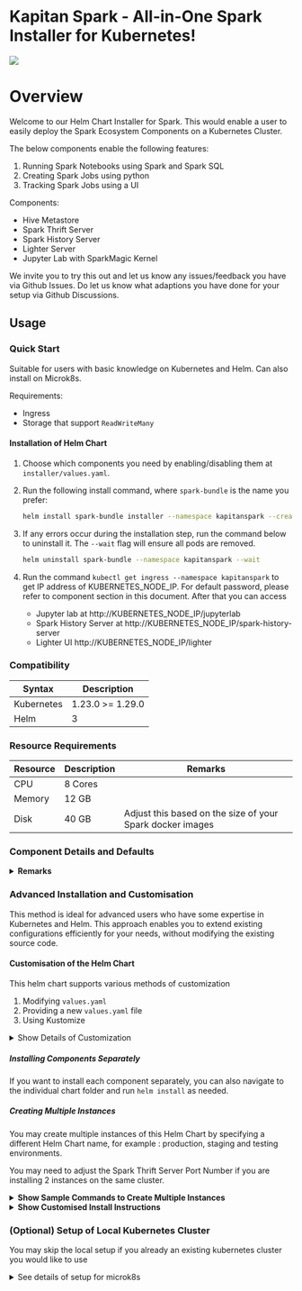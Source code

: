 # Kapitan Spark - All-in-One Spark Installer for Kubernetes!

<img src="img/logo.png">


# Overview 
Welcome to our Helm Chart Installer for Spark. This would enable a user to easily deploy the Spark Ecosystem Components on a Kubernetes Cluster.


The below components enable the following features:
1. Running Spark Notebooks using Spark and Spark SQL
2. Creating Spark Jobs using python
3. Tracking Spark Jobs using a UI


Components:
- Hive Metastore
- Spark Thrift Server
- Spark History Server
- Lighter Server
- Jupyter Lab with SparkMagic Kernel



We invite you to try this out and let us know any issues/feedback you have via Github Issues. Do let us know what adaptions you have done for your setup via Github Discussions.










## Usage

### Quick Start
Suitable for users with basic knowledge on Kubernetes and Helm. Can also install on Microk8s.

Requirements:
- Ingress
- Storage that support `ReadWriteMany`

<!-- <details><summary><b>Show instructions</b></summary> -->




#### Installation of Helm Chart
1. Choose which components you need by enabling/disabling them at `installer/values.yaml`.

1. Run the following install command, where `spark-bundle` is the name you prefer:

    ```sh
    helm install spark-bundle installer --namespace kapitanspark --create-namespace
    ```
1. If any errors occur during the installation step, run the command below to uninstall it. The `--wait` flag will ensure all pods are removed.
   ```sh
   helm uninstall spark-bundle --namespace kapitanspark --wait
   ```
1. Run the command `kubectl get ingress --namespace kapitanspark` to get IP address of KUBERNETES_NODE_IP. For default password, please refer to component section in this document. After that you can access 
    - Jupyter lab at http://KUBERNETES_NODE_IP/jupyterlab 
    - Spark History Server at http://KUBERNETES_NODE_IP/spark-history-server
    - Lighter UI http://KUBERNETES_NODE_IP/lighter 

<!-- </details> -->



### Compatibility 
| Syntax      | Description |
| ----------- | ----------- |
| Kubernetes      | 1.23.0 >= 1.29.0       |
| Helm   | 3        |

### Resource Requirements
| Resource     | Description | Remarks |
| ----------- | -----------  |----------- |
| CPU         | 8 Cores      |            |
| Memory      | 12 GB        |            |
| Disk        | 40 GB        | Adjust this based on the size of your Spark docker images |


### Component Details and Defaults
<details><summary><b>Remarks</b></summary>

- Hive metastore
    - You may rebuild the image using the Dockerfile `hive-metastore/Dockerfile`
    - After rebuilding, modify the following keys in `values.yaml`:  `image.repository`, `image.tag` in `values.yaml`.
- Spark Thrift Server
    - You may rebuild the image using the Dockerfile `spark_docker_image/Dockerfile`
    - After rebuilding, modify the following keys in `values.yaml`: `image.repository`, `image.tag` in `values.yaml`.
    - Spark UI has been intentionally disabled at `spark-thrift-server/templates/service.yaml`.
    - Dependency: `hive-metastore` component.

- Jupyter Lab
    - Modify `jupyterlab/requirements.txt` according to your project before installation.
    - Default password: `spark ecosystem`

- Lighter 
    - You may rebuild the image using the Dockerfile `spark_docker_image/Dockerfile` 
    - After rebuilding, modify the following keys in `values.yaml`: `image.spark.repository`, `image.spark.tag` in `values.yaml`.
    - If Spark History Server uses Persistent Volumes to save event logs instead of Blob storage S3a, ensure to install it with `spark-history-server` component on the same Kubernetes namespace.
    - Dependencies: `hive-metastore` and `spark-history-server` components. The latter can be turned off in `values.yaml`.
    - Default user: `dataOps` password: `5Wmi95w4`

- Spark History Server
    - By default, Persistent Volumes is used to read event logs, you may modify this by updating the `dir` key in [`spark-history-server/values.yaml`](installer/charts/spark-history-server/values.yaml) and in the `lighter` component, update key `spark.history.eventLog.dir` in [`lighter/values.yaml`](installer/charts/lighter/values.yaml)
    - If using Persistence volume instead of Blob storage S3a, ensure it is installed on the same namespace as other components.
    - Default user: `dataOps` password: `5Wmi95w4`
</details>



### Advanced Installation and Customisation
This method is ideal for advanced users who have some expertise in Kubernetes and Helm. 
This approach enables you to extend existing configurations efficiently for your needs, without modifying the existing source code.


#### Customisation of the Helm Chart

This helm chart supports various methods of customization
1. Modifying `values.yaml`
2. Providing a new `values.yaml` file
3. Using Kustomize

<details><summary>Show Details of Customization</summary>

##### Customising values.yaml
You may customise your installation of the above components by editing the file at [installer/values.yaml](installer/values.yaml).

##### Alternative Values File
Alternatively, you can create a copy of the values file and run the following modified command
```bash
 helm install spark-bundle installer --values new_values.yaml --namespace kapitanspark --create-namespace
 ```

##### Using Kustomize :
This approach prevents you from modifying the original source code and enables you to customize as per your needs.

You may refer to this section [Advanced Installation](#advanced-installation)
</details>


##### Installing Components Separately

If you want to install each component separately, you can also navigate to the individual chart folder and run `helm install` as needed.

##### Creating Multiple Instances 

You may create multiple instances of this Helm Chart by specifying a different Helm Chart name, for example : production, staging and testing environments.

You may need to adjust the Spark Thrift Server Port Number if you are installing 2 instances on the same cluster.

<details><summary><b>Show Sample Commands to Create Multiple Instances</b></summary>

```bash 
helm install spark-production installer --namespace kapitanspark-prod --create-namespace
```

```bash 
helm install spark-testing installer --namespace kapitanspark-test --create-namespace
```

</details>



<details><summary><b>Show Customised Install Instructions </b></summary>

Requirements:
- Ingress (Nginx)
- Storage that support `ReadWriteMany` , eg: NFS or Longhorn NFS

1. Customize your components by enabling or disabling them in `installer/values.yaml`

2. Navigate to the directory `kcustomize/example/prod/`, and modify `google-secret.yaml` and `values.yaml` files.

3. Modify `jupyterlab/requirements.txt` according to your project before installation

4. Execute the install command stated below in the folder `kcustomize/example/prod/`, replacing `spark-bundle` with your preferred name. You can add `--dry-run=server` to test any error in helm files before installation:
    ```sh
    cd kcustomize/example/prod/
    helm install spark-bundle ../../../installer --namespace kapitanspark  --post-renderer ./kustomize.sh --values ./values.yaml --create-namespace
    ```
5. If any errors occur during the installation step, run the command below to uninstall it. The `--wait` flag will ensure all pods are removed.
   ```sh
   helm uninstall spark-bundle --namespace kapitanspark --wait
   ```

6. After successful installation, you should be able to access the Jupyter Lab, Spark History Server and Lighter UI based on your configuration of the Ingress section in `values.yaml`.


</details>


### (Optional) Setup of Local Kubernetes Cluster
You may skip the local setup if you already an existing kubernetes cluster you would like to use


<details><summary>See details of setup for microk8s </summary>
    
At the moment, we have only tested this locally using `microk8s`. Refer to the installation steps on [microk8s docs](https://microk8s.io/docs/getting-started)

If you are using Microk8s, below are the steps to install Nginx and PV with RWX support:

```sh
# the requirements stated below are the minimum, feel free to adjust upwards as needed
microk8s install --cpu 8 --mem 12 --disk 40
microk8s enable hostpath-storage
microk8s enable ingress

#output your kubeconfig using this command
microk8s config

# update ~/.kube/config to add the config above to access this kubernetes cluster via kubectl
```

</details>


